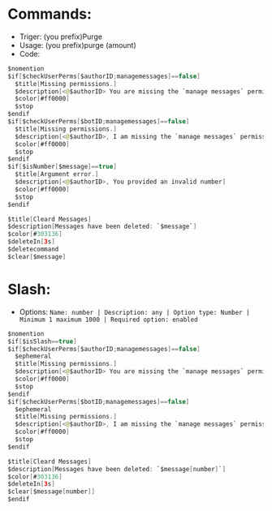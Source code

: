 # Commands:
- Triger: (you prefix)Purge
- Usage: (you prefix)purge (amount)
- Code:
```swift
$nomention
$if[$checkUserPerms[$authorID;managemessages]==false]
  $title[Missing permissions.]
  $description[<@$authorID> You are missing the `manage messages` permission]
  $color[#ff0000]
  $stop
$endif
$if[$checkUserPerms[$botID;managemessages]==false]
  $title[Missing permissions.]
  $description[<@$authorID>, I am missing the `manage messages` permission]
  $color[#ff0000]
  $stop
$endif
$if[$isNumber[$message]==true]
  $title[Argument error.]
  $description[<@$authorID>, You provided an invalid number]
  $color[#ff0000]
  $stop
$endif

$title[Cleard Messages]
$description[Messages have been deleted: `$message`]
$color[#303136]
$deleteIn[3s]
$deletecommand
$clear[$message]
```
# Slash:
- Options: `Name: number | Description: any | Option type: Number | Minimum 1 maximum 1000 | Required option: enabled`
```swift
$nomention
$if[$isSlash==true]
$if[$checkUserPerms[$authorID;managemessages]==false]
  $ephemeral
  $title[Missing permissions.]
  $description[<@$authorID> You are missing the `manage messages` permission]
  $color[#ff0000]
  $stop
$endif
$if[$checkUserPerms[$botID;managemessages]==false]
  $ephemeral
  $title[Missing permissions.]
  $description[<@$authorID>, I am missing the `manage messages` permission]
  $color[#ff0000]
  $stop
$endif

$title[Cleard Messages]
$description[Messages have been deleted: `$message[number]`]
$color[#303136]
$deleteIn[3s]
$clear[$message[number]]
$endif
```
